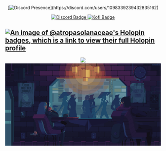 <div id="presence" align="center">
  
  [![Discord Presence](https://lanyard.cnrad.dev/api/1098339239432835162?theme=light&bg=bdace1&borderRadius=50px&idleMessage=Hacking!)](https://discord.com/users/1098339239432835162)
  
</div>

<div align="center">
  <a href="https://discordapp.com/users/1098339239432835162">
    <img src="https://img.shields.io/badge/discord-black?style=for-the-badge&logo=discord&logoColor=blue" alt="Discord Badge">
  </a>

  <a href="https://ko-fi.com/solanaceae">
    <img src="https://img.shields.io/badge/Ko--fi-black?style=for-the-badge&logo=ko-fi&logoColor=pink" alt="Kofi Badge">
  </a>
</div>

[![An image of @atropasolanaceae's Holopin badges, which is a link to view their full Holopin profile](https://holopin.me/atropasolanaceae)](https://holopin.io/@atropasolanaceae)
---

<div id="tools" align="center">
  <img src="https://github.com/dekrypted/dekrypted/blob/output/github-contribution-grid-snake-dark.svg#gh-dark-mode-only"/>
</div>
<div align="center">
  <img src="https://github.com/HawksDev/HawksDev/blob/main/SociableCleanErmine-max-1mb.gif" width="850">
</div>
